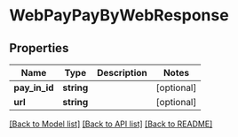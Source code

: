 # WebPayPayByWebResponse

## Properties
Name | Type | Description | Notes
------------ | ------------- | ------------- | -------------
**pay_in_id** | **string** |  | [optional] 
**url** | **string** |  | [optional] 

[[Back to Model list]](../README.md#documentation-for-models) [[Back to API list]](../README.md#documentation-for-api-endpoints) [[Back to README]](../README.md)


